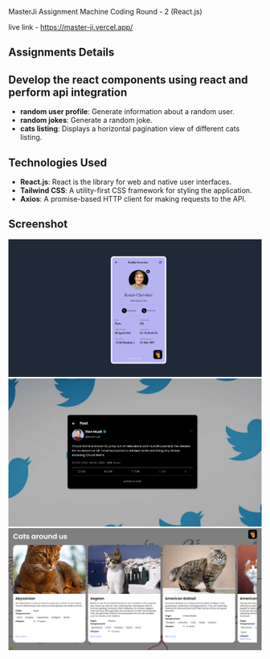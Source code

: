 MasterJi Assignment
Machine Coding Round - 2 (React.js)

live link - https://master-ji.vercel.app/

## Assignments Details
## Develop the react components using react and perform api integration

- **random user profile**: Generate information about a random user.
- **random jokes**: Generate a random joke.
- **cats listing**: Displays a horizontal pagination view of different cats listing.


## Technologies Used

- **React.js**: React is the library for web and native user interfaces.
- **Tailwind CSS**: A utility-first CSS framework for styling the application.
- **Axios**: A promise-based HTTP client for making requests to the API.

## Screenshot

![Screenshot 1](public/user.png)
![Screenshot 2](public/jokes.png)
![Screenshot 3](public/cats.png)


